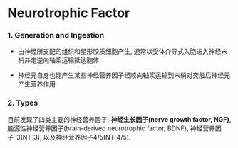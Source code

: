 # Neurotrophic Factor

### 1. Generation and Ingestion

- 由神经所支配的组织和星形胶质细胞产生, 通常以受体介导式入胞进入神经末梢并走逆向轴浆运输抵达胞体.

- 神经元自身也能产生某些神经营养因子经顺向轴浆运输到末梢对突触后神经元产生营养作用.



### 2. Types

目前发现了四类主要的神经营养因子: **神经生长因子(nerve growth factor, NGF)**, 脑源性神经营养因子(brain-derived neurotrophic factor, BDNF), 神经营养因子-3(NT-3), 以及神经营养因子4/5(NT-4/5).

